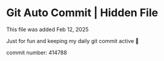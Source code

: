 # Git Auto Commit | Hidden File

This file was added Feb 12, 2025

Just for fun and keeping my daily git commit active 🤪

commit number: 414788
